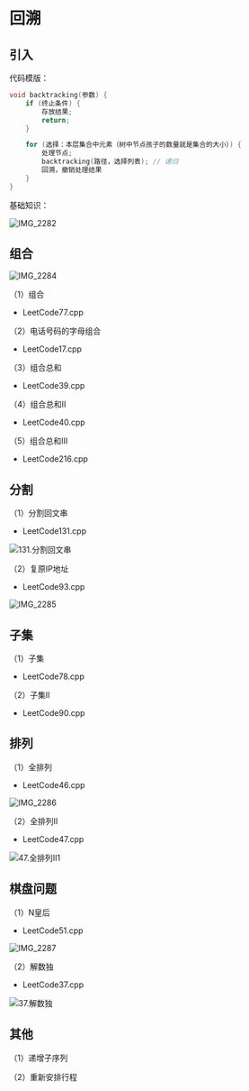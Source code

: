 # 回溯

## 引入

代码模版：

```c++
void backtracking(参数) {
    if (终止条件) {
        存放结果;
        return;
    }

    for (选择：本层集合中元素（树中节点孩子的数量就是集合的大小）) {
        处理节点;
        backtracking(路径，选择列表); // 递归
        回溯，撤销处理结果
    }
}
```

基础知识：

![IMG_2282](Readme.assets/IMG_2282.jpg) 

## 组合

![IMG_2284](Readme.assets/IMG_2284.jpg) 

（1）组合

+ LeetCode77.cpp

（2）电话号码的字母组合

+ LeetCode17.cpp

（3）组合总和

+ LeetCode39.cpp

（4）组合总和II

+ LeetCode40.cpp

（5）组合总和III

+ LeetCode216.cpp

## 分割

（1）分割回文串

+ LeetCode131.cpp

![131.分割回文串](Readme.assets/131.分割回文串.jpg) 

（2）复原IP地址

+ LeetCode93.cpp

![IMG_2285](Readme.assets/IMG_2285.jpg) 

## 子集

（1）子集

+ LeetCode78.cpp

（2）子集II

+ LeetCode90.cpp

## 排列

（1）全排列

+ LeetCode46.cpp

![IMG_2286](Readme.assets/IMG_2286.jpg) 

（2）全排列II

+ LeetCode47.cpp

![47.全排列II1](Readme.assets/20201124201331223.png) 

## 棋盘问题

（1）N皇后

+ LeetCode51.cpp

![IMG_2287](Readme.assets/IMG_2287.jpg) 

（2）解数独

+ LeetCode37.cpp

![37.解数独](Readme.assets/2020111720451790-20230310131822254.png) 

## 其他

（1）递增子序列

（2）重新安排行程